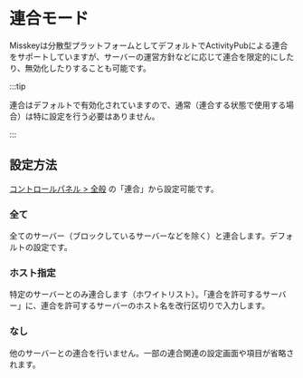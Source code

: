# 連合モード

Misskeyは分散型プラットフォームとしてデフォルトでActivityPubによる連合をサポートしていますが、サーバーの運営方針などに応じて連合を限定的にしたり、無効化したりすることも可能です。

:::tip

連合はデフォルトで有効化されていますので、通常（連合する状態で使用する場合）は特に設定を行う必要はありません。

:::

## 設定方法

[コントロールパネル > 全般](x-mi-web://admin/settings) の「連合」から設定可能です。

### 全て

全てのサーバー（ブロックしているサーバーなどを除く）と連合します。デフォルトの設定です。

### ホスト指定

特定のサーバーとのみ連合します（ホワイトリスト）。「連合を許可するサーバー」に、連合を許可するサーバーのホスト名を改行区切りで入力します。

### なし

他のサーバーとの連合を行いません。一部の連合関連の設定画面や項目が省略されます。
